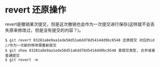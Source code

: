 # revert 还原操作
revert是撤销某次提交，但是这次撤销也会作为一次提交进行保存(这样就不会丢失原来修改过，但是没有提交的内容？)。
```shell
$ git revert 83281a8e9aa1ede58d51a6dd78d5414dd9bc8548 还原提交 对应的id //作为一次新的修改需重新提交
$ git show 83281a8e9aa1ede58d51a6dd78d5414dd9bc8548 查提交类型, 合并或者普通提交
$ git revert -m
```
